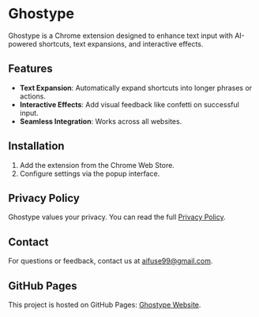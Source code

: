 # Ghostype

Ghostype is a Chrome extension designed to enhance text input with AI-powered shortcuts, text expansions, and interactive effects.

## Features
- **Text Expansion**: Automatically expand shortcuts into longer phrases or actions.
- **Interactive Effects**: Add visual feedback like confetti on successful input.
- **Seamless Integration**: Works across all websites.

## Installation
1. Add the extension from the Chrome Web Store.
2. Configure settings via the popup interface.

## Privacy Policy
Ghostype values your privacy. You can read the full [Privacy Policy](https://aifuse99.github.io/ghostype/#privacy-policy).

## Contact
For questions or feedback, contact us at [aifuse99@gmail.com](mailto:aifuse99@gmail.com).

## GitHub Pages
This project is hosted on GitHub Pages: [Ghostype Website](https://aifuse99.github.io/ghostype/).
